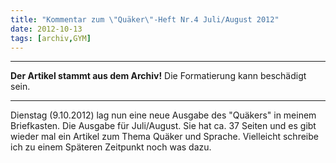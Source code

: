 ```yaml
---
title: "Kommentar zum \"Quäker\"-Heft Nr.4 Juli/August 2012"
date: 2012-10-13
tags: [archiv,GYM]
---
```

<hr><b>Der Artikel stammt aus dem Archiv!</b> Die Formatierung kann beschädigt sein.<hr>

<p>Dienstag (9.10.2012) lag nun eine neue Ausgabe des "Quäkers" in meinem Briefkasten. Die Ausgabe für Juli/August. Sie hat ca. 37 Seiten und es gibt wieder mal ein Artikel zum Thema Quäker und Sprache. Vielleicht schreibe ich zu einem Späteren Zeitpunkt noch was dazu.</p>

